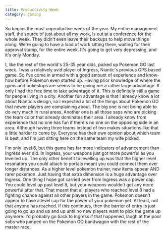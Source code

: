 ```yaml
---
title: Productivity Week
category: gaming
---
```

So begins the most unproductive week of the year. My entire management staff, the source of just about all my work, is out at a conference for the whole week. They didn't even leave their backups to help move things along. We're going to have a load of work sitting there, waiting for their approval stamp, for the entire week. It's going to get very depressing, and it's only Monday.

I, like the rest of the world's 25-35 year olds, picked up Pokemon GO last week. I was a relatively avid player of Ingress, Niantic's previous GPS based game. So I've come in armed with a good amount of experience and know-how before Pokemon even started up. Having prior knowledge of where the gyms and pokestops are seems to be giving me a rather large advantage. If only I had the free time to take advantage of it. This is definitely still a game for people living in a city. Another fun advantage is that I already know a lot about Niantic's design, so I expected a lot of the things about Pokemon GO that newer players are complaining about. The big one is not being able to do very much in rural areas. Another one is all those saps who are picking the team color that already dominates their area. I already know from experience that no one has fun if there's no one on the opposing side in an area. Although having three teams instead of two makes situations like that a little harder to come by. Everyone has their own opinion about which team is best, and I'm just sitting here on the same team my wife picked.

I'm only level 6, but this game has far more indicators of advancement than Ingress ever did. In Ingress, your weapons just got more powerful as you levelled up. The only other benefit to levelling up was that the higher level resonators you could attach to portals meant you could connect them over longer distances. As a higher level pokemon trainer, new items appear AND rarer pokemon. Just having that extra dimension is a huge advantage over Ingress. One thing I hope got carried over from Ingress was a power cap. You could level up past level 8, but your weapons wouldn't get any more powerful after that. That meant that all players who reached level 8 had a fighting chance against all other players in the game. Pokemon doesn't appear to have a level cap for the power of your pokemon yet. At least, not that anyone has reached. If this continues, then the barrier of entry is just going to go up and up and up until no new players want to pick the game up anymore. I'd probably go back to Ingress if that happened, laugh at the poor sobs who jumped on the Pokemon GO bandwagon with the rest of the master race.